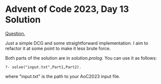 # Advent of Code 2023, Day 13 Solution

[Question.](https://adventofcode.com/2023/day/13)

Just a simple DCG and some straightforward implementation.
I aim to refactor it at some point to make it less brute
force.

Both parts of the solution are in *solution.prolog*.
You can use it as follows:
```
?- solve("input.txt",Part1,Part2).
```
where "input.txt" is the path to your AoC2023 input
file.
